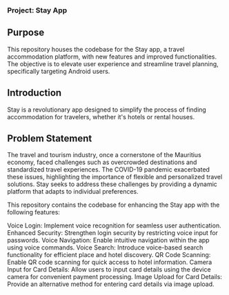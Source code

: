 ### Project: Stay App 

## Purpose
This repository houses the codebase for the Stay app, a travel accommodation platform, with new features and improved functionalities. The objective is to elevate user experience and streamline travel planning, specifically targeting Android users.

## Introduction
Stay is a revolutionary app designed to simplify the process of finding accommodation for travelers, whether it's hotels or rental houses. 

## Problem Statement
The travel and tourism industry, once a cornerstone of the Mauritius economy, faced challenges such as overcrowded destinations and standardized travel experiences. The COVID-19 pandemic exacerbated these issues, highlighting the importance of flexible and personalized travel solutions. Stay seeks to address these challenges by providing a dynamic platform that adapts to individual preferences.

This repository contains the codebase for enhancing the Stay app with the following features:

Voice Login: Implement voice recognition for seamless user authentication.
Enhanced Security: Strengthen login security by restricting voice input for passwords.
Voice Navigation: Enable intuitive navigation within the app using voice commands.
Voice Search: Introduce voice-based search functionality for efficient place and hotel discovery.
QR Code Scanning: Enable QR code scanning for quick access to hotel information.
Camera Input for Card Details: Allow users to input card details using the device camera for convenient payment processing.
Image Upload for Card Details: Provide an alternative method for entering card details via image upload.








